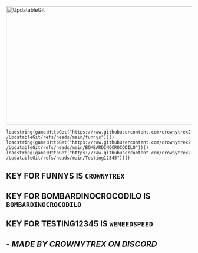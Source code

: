 <img src="https://socialify.git.ci/crownytrex2/UpdatableGit/image?custom_description=The+Finest+Scripts.&custom_language=Lua&description=1&font=Source+Code+Pro&forks=1&issues=1&language=1&logo=https%3A%2F%2Favatars.githubusercontent.com%2Fu%2F197430982%3Fs%3D48%26v%3D4&name=1&owner=1&pattern=Circuit+Board&pulls=1&stargazers=1&theme=Dark" alt="UpdatableGit" width="640" height="320" />

`loadstring(game:HttpGet("https://raw.githubusercontent.com/crownytrex2/UpdatableGit/refs/heads/main/funnys"))()`
`loadstring(game:HttpGet("https://raw.githubusercontent.com/crownytrex2/UpdatableGit/refs/heads/main/BOMBARDINOCROCODILO"))()`
`loadstring(game:HttpGet("https://raw.githubusercontent.com/crownytrex2/UpdatableGit/refs/heads/main/Testing12345"))()`

## KEY FOR FUNNYS IS `CROWNYTREX`
## KEY FOR BOMBARDINOCROCODILO IS `BOMBARDINOCROCODILO`
## KEY FOR TESTING12345 IS `WENEEDSPEED`


## - *MADE BY CROWNYTREX ON DISCORD*
